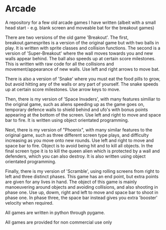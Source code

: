 # Arcade

A repository for a few old arcade games I have written (albeit with a small head start - e.g. blank screen and moveable bat for the breakout games)

There are two versions of the old game 'Breakout'. The first, breakout.gamesprites is a version of the original game but with two balls in play. It is written with sprite classes and collision functions. The second is a version of 'Super-Breakout' where the wall moves towards you and new walls appear behind.  The ball also speeds up at certain score milestones. This is written with raw code for all the collisions and movement/appearance of new walls. Use left and right arrows to move bat.

There is also a version of 'Snake' where you must eat the food pills to grow, but avoid hitting any of the walls or any part of yourself. The snake speeds up at certain score milestones. Use arrow keys to move.

Then, there is my version of 'Space Invaders', with many features similiar to the original game, such as aliens speeding up as the game goes on, temporary defence walls to shield behind and ufo's with bonus points appearing at the bottom of the screen. Use left and right to move and space bar to fire. It is written using object orientated programming.

Next, there is my version of "Phoenix", with many similar features to the original game, such as three different screen type plays, and difficulty increasing as you move onto new rounds. Use left and right to move and space bar to fire. Object is to avoid being hit and to kill all objects. In the final screen type it is to kill the queen alien which is protected by a wall and defenders, which you can also destroy. It is also written using object orientated programming.

Finally, there is my version of 'Scramble', using rolling screens from right to left and three distinct phases.  This game has an end point, but extra points are given for any lives in hand. The object of this game is mainly manoeuvering around objects and avoiding collisions, and also shooting in phase one. Use up, dowm, right and left to move and space bar to shoot in phase one. In phase three, the space bar instead gives you extra 'booster' velocity when required.

All games are written in python through pygame.

All games are provided for non commercial use only

